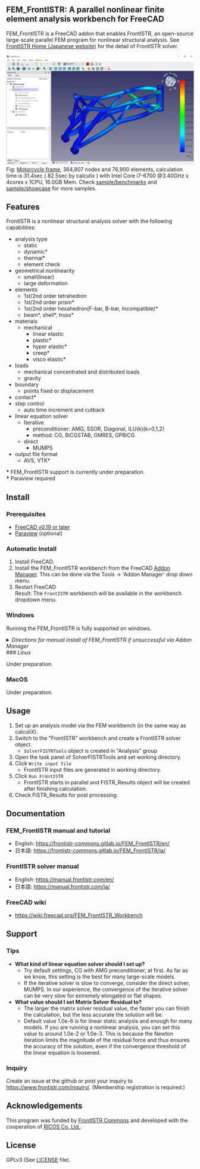 ## FEM_FrontISTR: A parallel nonlinear finite element analysis workbench for FreeCAD

FEM_FrontISTR is a FreeCAD addon that enables FrontISTR, an open-source large-scale parallel FEM program for nonlinear structural analysis. See [FrontISTR Home (Japanese website)](https://www.frontistr.com/) for the detail of FrontISTR solver.

![Result](sample/benchmarks/03_bikeframe/result_mises_large.png)
Fig: [Motorcycle frame](https://grabcad.com/library/motorcycle-frame-6), 364,807 nodes and 76,900 elements, calculation time is 31.4sec ( 82.5sec by calculix ) with Intel Core i7-6700 @3.40GHz x 4cores x 1CPU, 16.0GB Mem. Check [sample/benchmarks](./sample/benchmarks/) and [sample/showcase](./sample/showcase/README.md) for more samples.


## Features

FrontISTR is a nonlinear structural analysis solver with the following capabilities:

- analysis type
    - static
    - dynamic\*
    - thermal\*
    - element check
- geometrical nonlinearity
    - small(linear)
    - large deformation
- elements
    - 1st/2nd order tetrahedron
    - 1st/2nd order prism\*
    - 1st/2nd order hexahedron(F-bar, B-bar, Incompatible)\*
    - beam\*, shell\*, truss\*
- materials
    - mechanical
        - linear elastic
        - plastic\*
        - hyper elastic\*
        - creep\*
        - visco elastic\*
- loads
    - mechanical concentrated and distributed loads
    - gravity
- boundary
    - points fixed or displacement
- contact\*
- step control
    - auto time increment and cutback
- linear equation solver
    - Iterative
        - preconditioner: AMG, SSOR, Diagonal, ILU(k)(k=0,1,2)
        - method: CG, BiCGSTAB, GMRES, GPBiCG
    - direct
        - MUMPS
- output file format
    - AVS, VTK&dagger;

**\*** FEM_FrontISTR support is currently under preparation.  
**&dagger;** Paraview required

## Install

### Prerequisites

- [FreeCAD v0.19 or later](https://github.com/FreeCAD/FreeCAD/releases/)
- [Paraview](https://www.paraview.org/) (optional)

### Automatic Install

1. Install FreeCAD.
2. Install the FEM\_FrontISTR workbench from the FreeCAD [Addon Manager](https://wiki.freecad.org/Std_AddonMgr). This can be done via the Tools → 'Addon Manager' drop down menu.
3. Restart FreeCAD  
  Result: The `FrontISTR` workbench will be available in the workbench dropdown menu.

### Windows

Running the FEM_FrontISTR is fully supported on windows. 
<details>
    <summary>
        <i>Directions for manual install of FEM_FrontISTR if unsuccessful via Addon Manager</i>
    </summary>
<br/>

If Installation via the FreeCAD Addon Manager is unsucessful, download or `git clone` this repository to `C:/Users/user_name/AppData/Roaming/FreeCAD/Mod/FEM_FrontISTR`

FrontISTR binaries will be automatically downloaded and installed on the first run. If the download does not proceed, please follow the steps below to install the solver.
1. Download [FrontISTR-latest.zip](https://www.frontistr.com/download/link.php?https://frontistr-commons.gitlab.io/FrontISTR/release/x86_64-w64-mingw32-msmpi/FrontISTR-latest.zip)
2. Create directory `FEM_FrontISTR/bin`
3. Extract `FrontISTR-latest.zip` and put all files in the `FEM_FrontISTR/bin` directory.

</details>
### Linux

Under preparation.

### MacOS

Under preparation.

## Usage

1. Set up an analysis model via the FEM workbench (in the same way as calculiX).
2. Switch to the "FrontISTR" workbench and create a FrontISTR solver object.
    - `SolverFISTRTools` object is created in "Analysis" group
3. Open the task panel of SolverFISTRTools and set working directory.
4. Click `Write input file`
    - FrontISTR input files are generated in working directory.
5. Click `Run FrontISTR`
    - FrontISTR starts in parallel and FISTR_Results object will be created after finishing calculation.
6. Check FISTR_Results for post processing.

## Documentation

### FEM_FrontISTR manual and tutorial

  - English: https://frontistr-commons.gitlab.io/FEM_FrontISTR/en/
  - 日本語: https://frontistr-commons.gitlab.io/FEM_FrontISTR/ja/

### FrontISTR solver manual

  - English: https://manual.frontistr.com/en/
  - 日本語: https://manual.frontistr.com/ja/

### FreeCAD wiki

  - https://wiki.freecad.org/FEM_FrontISTR_Workbench

## Support

### Tips

- **What kind of linear equation solver should I set up?**
  - Try default settings, CG with AMG preconditioner, at first. As far as we know, this setting is the best for many large-scale models.
  - If the iterative solver is slow to converge, consider the direct solver, MUMPS. In our experience, the convergence of the iterative solver can be very slow for extremely elongated or flat shapes.
- **What value should I set Matrix Solver Residual to?**
  - The larger the matrix solver residual value, the faster you can finish the calculation, but the less accurate the solution will be.
  - Default value 1.0e-6 is for linear static analysis and enough for many models. If you are running a nonlinear analysis, you can set this value to around 1.0e-2 or 1.0e-3. This is because the Newton iteration limits the magnitude of the residual force and thus ensures the accuracy of the solution, even if the convergence threshold of the linear equation is loosened.

### Inquiry

Create an issue at the github or post your inquiry to
https://www.frontistr.com/inquiry/.
(Membership registration is required.)


## Acknowledgements
This program was funded by [FrontISTR Commons](https://www.frontistr.org/) and developed with the cooperation of [RICOS Co. Ltd.](https://www.ricos.co.jp/).

## License
GPLv3 (See [LICENSE](LICENSE) file).